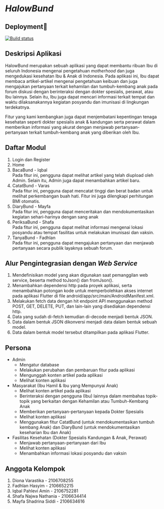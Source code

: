 # *HalowBund*

## Deployment🚀
[![Build status](https://build.appcenter.ms/v0.1/apps/290062bd-09e1-4320-9df5-ede857be92d2/branches/main/badge)](https://appcenter.ms)

## Deskripsi Aplikasi
HalowBund merupakan sebuah aplikasi yang dapat membantu ribuan Ibu di seluruh Indonesia mengenai pengetahuan *motherhood* dan juga mengedukasi kesehatan Ibu & Anak di Indonesia. Pada aplikasi ini, Ibu dapat membaca artikel-artikel mengenai pengetahuan keibuan dan juga mengajukan pertanyaan terkait kehamilan dan tumbuh-kembang anak pada forum diskusi dengan berinteraksi dengan dokter spesialis, perawat, atau Ibu lainnya. Selain itu, Ibu juga dapat mencari informasi terkait tempat dan waktu dilaksanakannya kegiatan posyandu dan imunisasi di lingkungan terdekatnya.

Fitur yang kami kembangkan juga dapat menjembatani kepentingan tenaga kesehatan seperti dokter spesialis anak & kandungan serta perawat dalam memberikan informasi yang akurat dengan menjawab pertanyaan-pertanyaan terkait tumbuh-kembang anak yang diberikan oleh Ibu.

## Daftar Modul
1. Login dan Register
2. Home
3. BacaBund - Iqbal<br>
Pada fitur ini, pengguna dapat melihat artikel yang telah diupload oleh Admin. Selain itu, Admin juga dapat menambahkan artikel baru. 
4. CatatBund - Varas<br>
Pada fitur ini, pengguna dapat mencatat tinggi dan berat badan untuk melihat perkembangan buah hati. Fitur ini juga dilengkapi perhitungan BMI otomatis.
5. DiaryBund - Mayfa<br>
Pada fitur ini, pengguna dapat menceritakan dan mendokumentasikan kegiatan sehari-harinya dengan sang anak
6. PeriksaBund - Shafa<br>
Pada fitur ini, pengguna dapat melihat informasi mengenai lokasi posyandu atau tempat fasilitas untuk melakukan imunisasi dan vaksin.
7. TanyaBund - Fadhlan<br>
Pada fitur ini, pengguna dapat mengajukan pertanyaan dan menjawab pertanyaan secara publik layaknya sebuah forum.

## Alur Pengintegrasian dengan _Web Service_
1. Mendefinisikan model yang akan digunakan saat pemanggilan web service, beserta method toJson() dan fromJson().
2. Menambahkan dependensi http pada proyek aplikasi, serta menambahkan potongan kode untuk memperbolehkan akses internet pada aplikasi Flutter di file android/app/src/main/AndroidManifest.xml.
3. Melakukan fetch data dengan hit endpoint API menggunakan method POST, GET, DELETE, PUT, dan lain-lain yang disediakan dependensi http.
4. Data yang sudah di-fetch kemudian di-decode menjadi bentuk JSON.
5. Data dalam bentuk JSON dikonversi menjadi data dalam bentuk sebuah model.
6. Data dalam bentuk model tersebut ditampilkan pada aplikasi Flutter.


## Persona
- Admin
    - Mengatur database 
    - Melakukan perubahan dan pembaruan fitur pada aplikasi
    - Mengunggah konten artikel pada aplikasi
    - Melihat konten aplikasi
- Masyarakat (Ibu Hamil & Ibu yang Mempunyai Anak)
    - Melihat konten artikel pada aplikasi
    - Berinteraksi dengan pengguna (Ibu) lainnya dalam membahas topik-topik yang berkaitan dengan Kehamilan atau Tumbuh-Kembang Anak
    - Memberikan pertanyaan-pertanyaan kepada Dokter Spesialis
    - Melihat konten aplikasi
    - Menggunakan fitur CatatBund (untuk mendokumentasikan tumbuh kembang Anak) dan DiaryBund (untuk mendokumentasikan keseharian Ibu dan Anak)
- Fasilitas Kesehatan (Dokter Spesialis Kandungan & Anak, Perawat)
    - Menjawab pertanyaan-pertanyaan dari Ibu 
    - Melihat konten aplikasi
    - Menambahkan informasi lokasi posyandu dan vaksin

## Anggota Kelompok
1. Diona Varastika - 2106708255
2. Fadhlan Hasyim - 2106652215
3. Iqbal Pahlevi Amin - 2106752281
4. Shafa Najwa Nathania - 2106634414
5. Mayfa Shadrina Siddi - 2106634616
